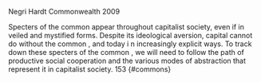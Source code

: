 Negri Hardt Commonwealth 2009

Specters of the common appear throughout capitalist society, even if in veiled and mystified forms. Despite its ideological aversion, capital cannot do without the common , and today i n increasingly explicit ways. To track down these specters of the common , we will need to follow the path of productive social cooperation and the various modes of abstraction that represent it in capitalist society. 153 {#commons}
